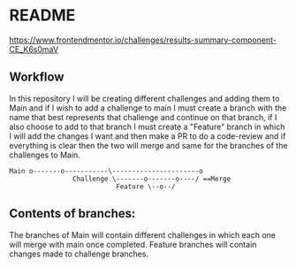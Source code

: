 # README

https://www.frontendmentor.io/challenges/results-summary-component-CE_K6s0maV

## Workflow

In this repository I will be creating different challenges and adding them to Main and if I wish to add a challenge to main I must create a branch with the name that best represents that challenge and continue on that branch, if I also choose to add to that branch I must create a "Feature" branch in which I will add the changes I want and then make a PR to do a code-review and if everything is clear then the two will merge and same for the branches of the challenges to Main.

```
Main o-------o-----------\----------------------o
                Challenge \-------o-------o----/ ==Merge
                           Feature \--o--/
```

## Contents of branches:

The branches of Main will contain different challenges in which each one will merge with main once completed. Feature branches will contain changes made to challenge branches.
